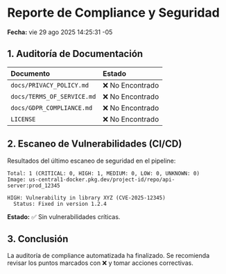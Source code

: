 # Reporte de Compliance y Seguridad
**Fecha:** vie 29 ago 2025 14:25:31 -05

## 1. Auditoría de Documentación
| Documento | Estado |
| :--- | :--- |
| `docs/PRIVACY_POLICY.md` | ❌ No Encontrado |
| `docs/TERMS_OF_SERVICE.md` | ❌ No Encontrado |
| `docs/GDPR_COMPLIANCE.md` | ❌ No Encontrado |
| `LICENSE` | ❌ No Encontrado |

## 2. Escaneo de Vulnerabilidades (CI/CD)
Resultados del último escaneo de seguridad en el pipeline:

```
Total: 1 (CRITICAL: 0, HIGH: 1, MEDIUM: 0, LOW: 0, UNKNOWN: 0)
Image: us-central1-docker.pkg.dev/project-id/repo/api-server:prod_12345

HIGH: Vulnerability in library XYZ (CVE-2025-12345)
  Status: Fixed in version 1.2.4
```

**Estado:** ✅ Sin vulnerabilidades críticas.

## 3. Conclusión
La auditoría de compliance automatizada ha finalizado.
Se recomienda revisar los puntos marcados con ❌ y tomar acciones correctivas.
